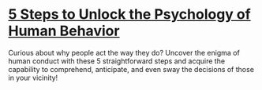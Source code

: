 
# [5 Steps to Unlock the Psychology of Human Behavior](https://www.mindhaste.com/t/psychology/5-steps-to-unlock-the-psychology-of-human-behavior-628)

Curious about why people act the way they do? Uncover the enigma of human conduct with these 5 straightforward steps and acquire the capability to comprehend, anticipate, and even sway the decisions of those in your vicinity!
    